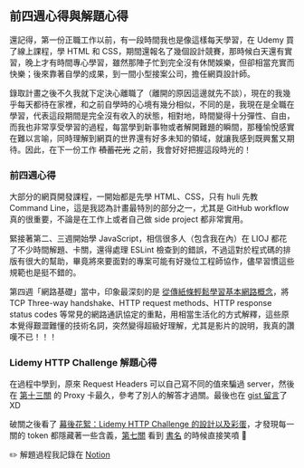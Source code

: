 ## 前四週心得與解題心得

還記得，第一份正職工作以前，有一段時間我也是像這樣每天學習，在 Udemy 買了線上課程，學 HTML 和 CSS，期間還報名了幾個設計競賽，那時候白天還有實習，晚上才有時間專心學習，雖然那陣子忙到完全沒有休閒娛樂，但卻相當充實而快樂；後來靠著自學的成果，到一間小型接案公司，擔任網頁設計師。

錄取計畫之後不久我就下定決心離職了（離開的原因這邊就先不談），現在的我幾乎每天都待在家裡，和之前自學時的心境有幾分相似，不同的是，我現在是全職在學習，代表這段期間是完全沒有收入的狀態，相對地，時間變得十分彈性、自由，而我也非常享受學習的過程，每當學到新事物或者解開難題的瞬間，那種愉悅感實在難以言喻，同時理解到網頁的世界還有好多未知的領域，就讓我感到既興奮又期待。因此，在下一份工作 ~~積蓄花光~~ 之前，我會好好把握這段時光的！

### 前四週心得

大部分的網頁開發課程，一開始都是先學 HTML、CSS，只有 huli 先教 Command Line，這是我認為計畫最特別的部分之一，尤其是 GitHub workflow 真的很重要，不論是在工作上或者自己做 side project 都非常實用。

緊接著第二、三週開始學 JavaScript，相信很多人（包含我在內）在 LIOJ 都花了不少時間解題、卡關，還得處理 ESLint 檢查到的錯誤，不過這對於程式碼的排版有很大的幫助，畢竟將來要面對的專案可能有好幾位工程師協作，儘早習慣這些規範也是挺不錯的。

第四週「網路基礎」當中，印象最深刻的是 [從傳紙條輕鬆學習基本網路概念](https://medium.com/@hulitw/learning-tcp-ip-http-via-sending-letter-5d3299203660)，將 TCP Three-way handshake、HTTP request methods、HTTP response status codes 等常見的網路通訊協定的重點，用相當生活化的方式解釋，這些原本覺得艱澀難懂的技術名詞，突然變得超級好理解，尤其是影片的說明，我真的讚嘆不已！！！

### Lidemy HTTP Challenge 解題心得

在過程中學到，原來 Request Headers 可以自己寫不同的值來騙過 server，然後在 [第十三關](https://lidemy-http-challenge.herokuapp.com/lv13?token=%7Bqspyz%7D) 的 Proxy 卡最久，參考了別人的解答才過關。最後也在 [gist 留言](https://gist.github.com/aszx87410/1dbde92876ba253a45654988ca829ebb#gistcomment-3405252)了 XD

破關之後看了 [幕後花絮：Lidemy HTTP Challenge 的設計以及彩蛋](https://blog.techbridge.cc/2019/05/18/behind-the-scenes-http-challenge/)，才發現每一關的 token 都隱藏著一些含義，[第七關](https://lidemy-http-challenge.herokuapp.com/lv7?token=%7BSECurityIsImPORTant%7D) 看到 [書名](https://lidemy-http-challenge.herokuapp.com/api/books/89) 的時候直接笑噴 🤣

✏️ 解題過程我記錄在 [Notion](https://www.notion.so/christopher404/Lidemy-HTTP-Challenge-04b542c0114d4d7e8b171b837f0d5a0c)
